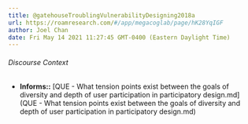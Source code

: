 ```yaml
---
title: @gatehouseTroublingVulnerabilityDesigning2018a
url: https://roamresearch.com/#/app/megacoglab/page/hK28YqIGF
author: Joel Chan
date: Fri May 14 2021 11:27:45 GMT-0400 (Eastern Daylight Time)
---
```




###### Discourse Context

- **Informs::** [QUE - What tension points exist between the goals of diversity and depth of user participation in participatory design.md](QUE - What tension points exist between the goals of diversity and depth of user participation in participatory design.md)

